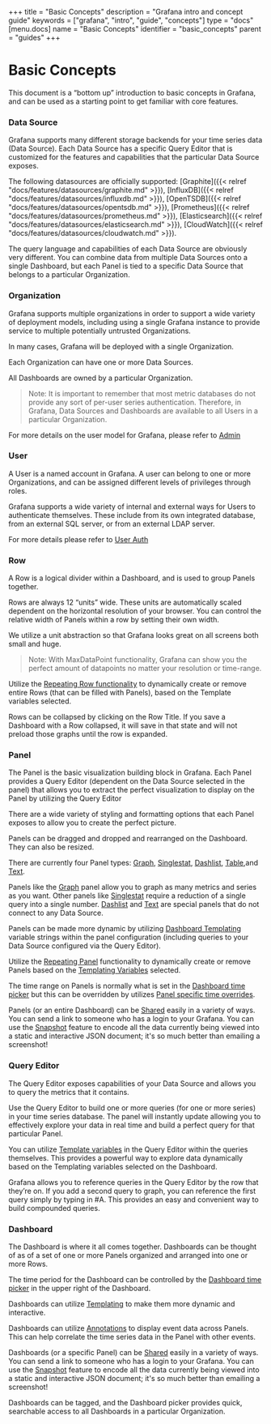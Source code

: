 +++
title = "Basic Concepts"
description = "Grafana intro and concept guide"
keywords = ["grafana", "intro", "guide", "concepts"]
type = "docs"
[menu.docs]
name = "Basic Concepts"
identifier = "basic_concepts"
parent = "guides"
+++

# Basic Concepts

This document is a “bottom up” introduction to basic concepts in Grafana, and can be used as a starting point to get familiar with core features.

### Data Source
Grafana supports many different storage backends for your time series data (Data Source). Each Data Source has a specific Query Editor that is customized for the features and capabilities that the particular Data Source exposes.

The following datasources are officially supported: [Graphite]({{< relref "docs/features/datasources/graphite.md" >}}), [InfluxDB]({{< relref "docs/features/datasources/influxdb.md" >}}), [OpenTSDB]({{< relref "docs/features/datasources/opentsdb.md" >}}), [Prometheus]({{< relref "docs/features/datasources/prometheus.md" >}}), [Elasticsearch]({{< relref "docs/features/datasources/elasticsearch.md" >}}), [CloudWatch]({{< relref "docs/features/datasources/cloudwatch.md" >}}).

The query language and capabilities of each Data Source are obviously very different. You can combine data from multiple Data Sources onto a single Dashboard, but each Panel is tied to a specific Data Source that belongs to a particular Organization.

### Organization
Grafana supports multiple organizations in order to support a wide variety of deployment models, including using a single Grafana instance to provide service to multiple potentially untrusted Organizations.

In many cases, Grafana will be deployed with a single Organization.

Each Organization can have one or more Data Sources.

All Dashboards are owned by a particular Organization.

 > Note: It is important to remember that most metric databases do not provide any sort of per-user series authentication. Therefore, in Grafana, Data Sources and Dashboards are available to all Users in a particular Organization.

For more details on the user model for Grafana, please refer to [Admin](/reference/admin/)

### User
A User is a named account in Grafana. A user can belong to one or more Organizations, and can be assigned different levels of privileges through roles.

Grafana supports a wide variety of internal and external ways for Users to authenticate themselves. These include from its own integrated database, from an external SQL server, or from an external LDAP server.

For more details please refer to [User Auth](/reference/http_api/#users)

### Row

A Row is a logical divider within a Dashboard, and is used to group Panels together.

Rows are always 12 “units” wide. These units are automatically scaled dependent on the horizontal resolution of your browser. You can control the relative width of Panels within a row by setting their own width.

We utilize a unit abstraction so that Grafana looks great on all screens both small and huge.

 > Note: With MaxDataPoint functionality, Grafana can show you the perfect amount of datapoints no matter your resolution or time-range.

Utilize the [Repeating Row functionality](/reference/templating/#utilizing-template-variables-with-repeating-panels-and-repeating-rows) to dynamically create or remove entire Rows (that can be filled with Panels), based on the Template variables selected.

Rows can be collapsed by clicking on the Row Title. If you save a Dashboard with a Row collapsed, it will save in that state and will not preload those graphs until the row is expanded.

### Panel

The Panel is the basic visualization building block in Grafana. Each Panel provides a Query Editor (dependent on the Data Source selected in the panel) that allows you to extract the perfect visualization to display on the Panel by utilizing the Query Editor

There are a wide variety of styling and formatting options that each Panel exposes to allow you to create the perfect picture.

Panels can be dragged and dropped and rearranged on the Dashboard. They can also be resized.

There are currently four Panel types: [Graph](/reference/graph/), [Singlestat](/reference/singlestat/), [Dashlist](/reference/dashlist/), [Table](/reference/table_panel/),and [Text](/reference/text/).

Panels like the [Graph](/reference/graph/) panel allow you to graph as many metrics and series as you want. Other panels like [Singlestat](/reference/singlestat/) require a reduction of a single query into a single number. [Dashlist](/reference/dashlist/) and [Text](/reference/text/) are special panels that do not connect to any Data Source.

Panels can be made more dynamic by utilizing [Dashboard Templating](/reference/templating/) variable strings within the panel configuration (including queries to your Data Source configured via the Query Editor).

Utilize the [Repeating Panel](/reference/templating/#utilizing-template-variables-with-repeating-panels-and-repeating-rows) functionality to dynamically create or remove Panels based on the [Templating Variables](/reference/templating/#utilizing-template-variables-with-repeating-panels-and-repeating-rows) selected.

The time range on Panels is normally what is set in the [Dashboard time picker](/reference/timerange/) but this can be overridden by utilizes [Panel specific time overrides](/reference/timerange/#panel-time-overrides-timeshift).

Panels (or an entire Dashboard) can be [Shared](/reference/sharing/) easily in a variety of ways. You can send a link to someone who has a login to your Grafana. You can use the [Snapshot](/reference/sharing/#snapshots) feature to encode all the data currently being viewed into a static and interactive JSON document; it's so much better than emailing a screenshot!


### Query Editor

The Query Editor exposes capabilities of your Data Source and allows you to query the metrics that it contains.

Use the Query Editor to build one or more queries (for one or more series) in your time series database. The panel will instantly update allowing you to effectively explore your data in real time and build a perfect query for that particular Panel.

You can utilize [Template variables](/reference/templating/) in the Query Editor within the queries themselves. This provides a powerful way to explore data dynamically based on the Templating variables selected on the Dashboard.

Grafana allows you to reference queries in the Query Editor by the row that they’re on. If you add a second query to graph, you can reference the first query simply by typing in #A. This provides an easy and convenient way to build compounded queries.

### Dashboard

The Dashboard is where it all comes together. Dashboards can be thought of as of a set of one or more Panels organized and arranged into one or more Rows.

The time period for the Dashboard can be controlled by the [Dashboard time picker](/reference/timerange/) in the upper right of the Dashboard.

Dashboards can utilize [Templating](/reference/templating/) to make them more dynamic and interactive.

Dashboards can utilize [Annotations](/reference/annotations/) to display event data across Panels. This can help correlate the time series data in the Panel with other events.

Dashboards (or a specific Panel) can be [Shared](/reference/sharing/) easily in a variety of ways. You can send a link to someone who has a login to your Grafana. You can use the [Snapshot](/reference/sharing/#snapshots) feature to encode all the data currently being viewed into a static and interactive JSON document; it's so much better than emailing a screenshot!

Dashboards can be tagged, and the Dashboard picker provides quick, searchable access to all Dashboards in a particular Organization.
